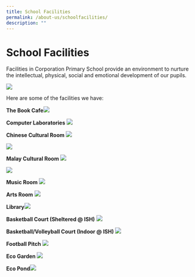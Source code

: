 ```yaml
---
title: School Facilities
permalink: /about-us/schoolfacilities/
description: ""
---
```


School Facilities
=================

Facilities in Corporation Primary School provide an environment to nurture the intellectual, physical, social and emotional development of our pupils.

![](/images/CPS.jpg)

Here are some of the facilities we have:

**The Book Cafe**![](/images/Book%20Cafe.jpg)

**Computer Laboratories**
![](/images/comp%20lab.jpg)

**Chinese Cultural Room**
![](/images/Chinese%20Cultural%20Room.jpg)

![](/images/Chinese%20Cultural%20Room%2002.jpg)

**Malay Cultural Room**
![](/images/Malay%20Cultural%20Room%2001.jpg)

![](/images/Malay%20Cultural%20Room%2002.jpg)

**Music Room**
![](/images/Music%20Room.jpg)

**Arts Room**
![](/images/Arts%20Room.jpg)

**Library**![](/images/Library%203.jpg)

**Basketball Court (Sheltered @ ISH)**
![](/images/ISH%20Sport%20Hall%20Open%20Court.jpg)

**Basketball/Volleyball Court (Indoor @ ISH)**
![](/images/Indoor%20Sport%20Hall%20Lvl%204%20(2).jpg)

**Football Pitch**
![](/images/Football%20Pitch%202.jpg)

**Eco Garden**
![](/images/Eco%20Garden.jpg)

**Eco Pond**![](/images/Eco%20Pond.jpg)
